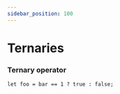 ```yaml
---
sidebar_position: 100
---
```


# Ternaries

### Ternary operator

```mew
let foo = bar == 1 ? true : false;
```